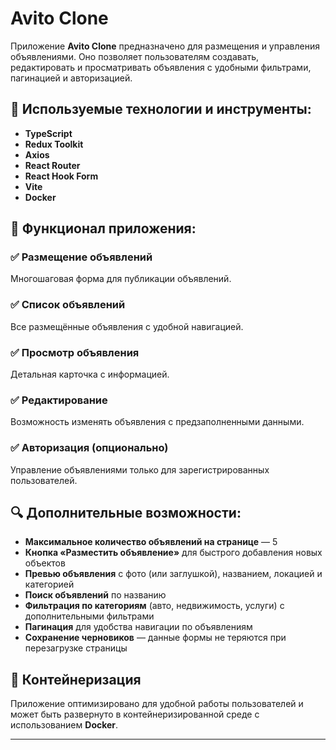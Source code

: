 # Avito Clone

Приложение **Avito Clone** предназначено для размещения и управления объявлениями. Оно позволяет пользователям создавать, редактировать и просматривать объявления с удобными фильтрами, пагинацией и авторизацией.

## 🔧 Используемые технологии и инструменты:

- **TypeScript**
- **Redux Toolkit**
- **Axios**
- **React Router**
- **React Hook Form**
- **Vite**
- **Docker**

## 📌 Функционал приложения:

### ✅ Размещение объявлений
Многошаговая форма для публикации объявлений.

### ✅ Список объявлений
Все размещённые объявления с удобной навигацией.

### ✅ Просмотр объявления
Детальная карточка с информацией.

### ✅ Редактирование
Возможность изменять объявления с предзаполненными данными.

### ✅ Авторизация (опционально)
Управление объявлениями только для зарегистрированных пользователей.

## 🔍 Дополнительные возможности:

- **Максимальное количество объявлений на странице** — 5
- **Кнопка «Разместить объявление»** для быстрого добавления новых объектов
- **Превью объявления** с фото (или заглушкой), названием, локацией и категорией
- **Поиск объявлений** по названию
- **Фильтрация по категориям** (авто, недвижимость, услуги) с дополнительными фильтрами
- **Пагинация** для удобства навигации по объявлениям
- **Сохранение черновиков** — данные формы не теряются при перезагрузке страницы

## 🚀 Контейнеризация
Приложение оптимизировано для удобной работы пользователей и может быть развернуто в контейнеризированной среде с использованием **Docker**.

---
